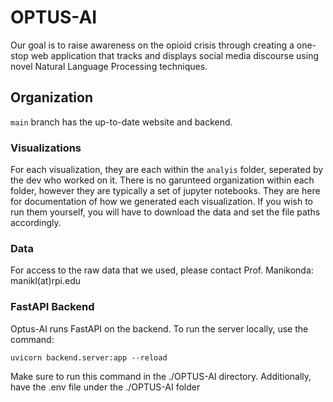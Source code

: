 # OPTUS-AI
Our goal is to raise awareness on the opioid crisis through creating a one-stop web application that tracks and displays social media discourse using novel Natural Language Processing techniques. 

## Organization
`main` branch has the up-to-date website and backend.



### Visualizations
For each visualization, they are each within the `analyis` folder, seperated by the dev who worked on it. 
There is no garunteed organization within each folder, however they are typically a set of jupyter notebooks. They are here for documentation 
of how we generated each visualization. If you wish to run them yourself, you will have to download the data and set the file paths \
accordingly. 

### Data
For access to the raw data that we used, please contact Prof. Manikonda: manikl(at)rpi.edu

### FastAPI Backend
Optus-AI runs FastAPI on the backend. To run the server locally, use the command:

```commandline
uvicorn backend.server:app --reload
```

Make sure to run this command in the ./OPTUS-AI directory.
Additionally, have the .env file under the ./OPTUS-AI folder